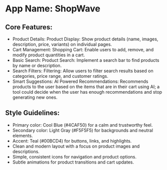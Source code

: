 # **App Name**: ShopWave

## Core Features:

- Product Details: Product Display: Show product details (name, images, description, price, variants) on individual pages.
- Cart Management: Shopping Cart: Enable users to add, remove, and modify product quantities in a cart.
- Basic Search: Product Search: Implement a search bar to find products by name or description.
- Search Filters: Filtering: Allow users to filter search results based on categories, price range, and customer ratings.
- Smart Suggestions: AI Powered Recommendations: Recommends products to the user based on the items that are in their cart using AI; a tool could decide when the user has enough recommendations and stop generating new ones.

## Style Guidelines:

- Primary color: Cool Blue (#4CAF50) for a calm and trustworthy feel.
- Secondary color: Light Gray (#F5F5F5) for backgrounds and neutral elements.
- Accent: Teal (#00BCD4) for buttons, links, and highlights.
- Clean and modern layout with a focus on product images and descriptions.
- Simple, consistent icons for navigation and product options.
- Subtle animations for product transitions and cart updates.